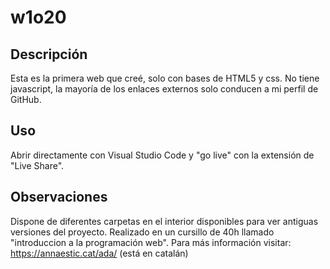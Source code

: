 # w1o20
## Descripción
Esta es la primera web que creé, solo con bases de HTML5 y css. No tiene javascript, la mayoría de los enlaces externos solo conducen a mi perfil de GitHub.
## Uso
Abrir directamente con Visual Studio Code y "go live" con la extensión de "Live Share".
## Observaciones
Dispone de diferentes carpetas en el interior disponibles para ver antiguas versiones del proyecto.
Realizado en un cursillo de 40h llamado "introduccion a la programación web". Para más información visitar: https://annaestic.cat/ada/ (está en catalán)
